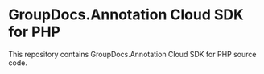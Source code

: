 # GroupDocs.Annotation Cloud SDK for PHP
This repository contains GroupDocs.Annotation Cloud SDK for PHP source code.